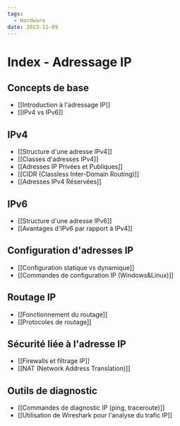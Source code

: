 ```yaml
---
tags:
  - Hardware
date: 2023-11-09
---
```


# Index - Adressage IP

## Concepts de base
- [[Introduction à l'adressage IP]]
- [[IPv4 vs IPv6]]

## IPv4
- [[Structure d'une adresse IPv4]]
- [[Classes d'adresses IPv4]]
- [[Adresses IP Privées et Publiques]]
- [[CIDR (Classless Inter-Domain Routing)]]
- [[Adresses IPv4 Réservées]]

## IPv6
- [[Structure d'une adresse IPv6]]
- [[Avantages d'IPv6 par rapport à IPv4]]

## Configuration d'adresses IP
- [[Configuration statique vs dynamique]]
- [[Commandes de configuration IP (Windows&Linux)]]

## Routage IP
- [[Fonctionnement du routage]]
- [[Protocoles de routage]]

## Sécurité liée à l'adresse IP
- [[Firewalls et filtrage IP]]
- [[NAT (Network Address Translation)]]

## Outils de diagnostic
- [[Commandes de diagnostic IP (ping, traceroute)]]
- [[Utilisation de Wireshark pour l'analyse du trafic IP]]
